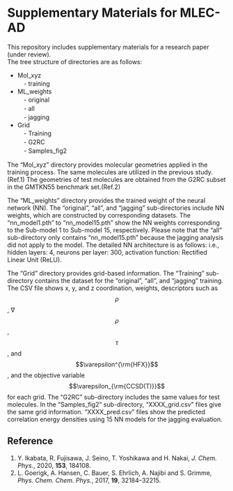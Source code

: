 # Supplementary Materials for MLEC-AD
This repository includes supplementary materials for a research paper (under review).  
The tree structure of directories are as follows:  

* Mol_xyz  
 　- training  
* ML_weights  
 　- original  
 　- all  
 　- jagging  
* Grid  
 　- Training  
 　- G2RC  
 　- Samples_fig2  
  
The “Mol_xyz” directory provides molecular geometries applied in the training process. The same molecules are utilized in the previous study.(Ref.1) The geometries of test molecules are obtained from the G2RC subset in the GMTKN55 benchmark set.(Ref.2)  
  
The “ML_weights” directory provides the trained weight of the neural network (NN). The “original”, “all”, and “jagging” sub-directories include NN weights, which are constructed by corresponding datasets. The “nn_model1.pth” to “nn_model15.pth” show the NN weights corresponding to the Sub-model 1 to Sub-model 15, respectively. Please note that the “all” sub-directory only contains “nn_model15.pth” because the jagging analysis did not apply to the model. The detailed NN architecture is as follows: i.e., hidden layers: 4, neurons per layer: 300, activation function: Rectified Linear Unit (ReLU).  

The “Grid” directory provides grid-based information. The “Training” sub-directory contains the dataset for the “original”, “all”, and “jagging” training. The CSV file shows x, y, and z coordination, weights, descriptors such as $$\rho$$, ∇ $$\rho$$, $$\tau$$, and $$\varepsilon^{\rm{HFX}}$$, and the objective variable $$\varepsilon_{\rm{CCSD(T)}}$$ for each grid. The “G2RC” sub-directory includes the same values for test molecules. In the “Samples_fig2” sub-directory, “XXXX_grid.csv” files give the same grid information. “XXXX_pred.csv” files show the predicted correlation energy densities using 15 NN models for the jagging evaluation.  

## Reference
1.	Y. Ikabata, R. Fujisawa, J. Seino, T. Yoshikawa and H. Nakai, _J. Chem. Phys._, 2020, **153**, 184108.  
2.	L. Goerigk, A. Hansen, C. Bauer, S. Ehrlich, A. Najibi and S. Grimme, _Phys. Chem. Chem. Phys._, 2017, **19**, 32184–32215.  
